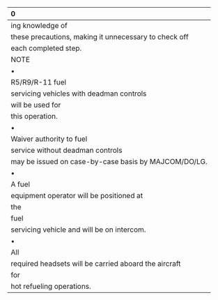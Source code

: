 | 0                                                     |
|:------------------------------------------------------|
| ing knowledge of                                      |
| these precautions, making it unnecessary to check off |
| each completed step.                                  |
| NOTE                                                  |
| •                                                     |
| R5/R9/R-11 fuel                                       |
| servicing vehicles with deadman controls              |
| will be used for                                      |
| this operation.                                       |
| •                                                     |
| Waiver authority to fuel                              |
| service without deadman controls                      |
| may be issued on case-by-case basis by MAJCOM/DO/LG.  |
| •                                                     |
| A fuel                                                |
| equipment operator will be positioned at              |
| the                                                   |
| fuel                                                  |
| servicing vehicle and will be on intercom.            |
| •                                                     |
| All                                                   |
| required headsets will be carried aboard the aircraft |
| for                                                   |
| hot refueling operations.                             |